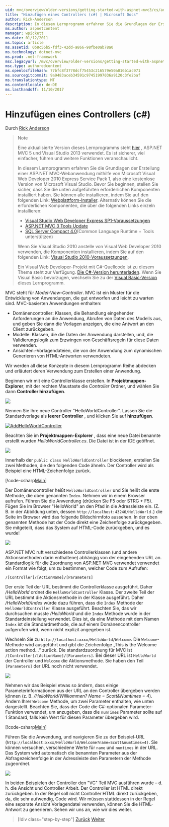 ```yaml
---
uid: mvc/overview/older-versions/getting-started-with-aspnet-mvc3/cs/adding-a-controller
title: "Hinzufügen eines Controllers (c#) | Microsoft Docs"
author: Rick-Anderson
description: In diesem Lernprogramm erfahren Sie die Grundlagen der Erstellung einer ASP.NET MVC-Webanwendung mithilfe von Microsoft Visual Web Developer 2010 Express Serivice Pack 1, welche i...
ms.author: aspnetcontent
manager: wpickett
ms.date: 01/12/2011
ms.topic: article
ms.assetid: 0b8c56b5-fdf3-42dd-a866-98fbe0ab78a0
ms.technology: dotnet-mvc
ms.prod: .net-framework
msc.legacyurl: /mvc/overview/older-versions/getting-started-with-aspnet-mvc3/cs/adding-a-controller
msc.type: authoredcontent
ms.openlocfilehash: 77bfc8f3778dcf75453c216579e50a016b1ac971
ms.sourcegitcommit: 9a9483aceb34591c97451997036a9120c3fe2baf
ms.translationtype: MT
ms.contentlocale: de-DE
ms.lasthandoff: 11/10/2017
---
```

<a name="adding-a-controller-c"></a>Hinzufügen eines Controllers (c#)
====================
Durch [Rick Anderson](https://github.com/Rick-Anderson)

> > [!NOTE]
> > Eine aktualisierte Version dieses Lernprogramms steht [hier](../../../getting-started/introduction/getting-started.md) , ASP.NET MVC 5 und Visual Studio 2013 verwendet. Es ist sicherer, viel einfacher, führen und weitere Funktionen veranschaulicht.
> 
> 
> In diesem Lernprogramm erfahren Sie die Grundlagen der Erstellung einer ASP.NET MVC-Webanwendung mithilfe von Microsoft Visual Web Developer 2010 Express Service Pack 1, also eine kostenlose Version von Microsoft Visual Studio. Bevor Sie beginnen, stellen Sie sicher, dass Sie die unten aufgeführten erforderlichen Komponenten installiert haben. Sie können alle installieren, indem Sie auf den folgenden Link: [Webplattform-Installer](https://www.microsoft.com/web/gallery/install.aspx?appid=VWD2010SP1Pack). Alternativ können Sie die erforderlichen Komponenten, die über die folgenden Links einzeln installieren:
> 
> - [Visual Studio Web Developer Express SP1-Voraussetzungen](https://www.microsoft.com/web/gallery/install.aspx?appid=VWD2010SP1Pack)
> - [ASP.NET MVC 3 Tools Update](https://www.microsoft.com/web/gallery/install.aspx?appsxml=&amp;appid=MVC3)
> - [SQL Server Compact 4.0](https://www.microsoft.com/web/gallery/install.aspx?appid=SQLCE;SQLCEVSTools_4_0)(Common Language Runtime + Tools unterstützen)
> 
> Wenn Sie Visual Studio 2010 anstelle von Visual Web Developer 2010 verwenden, die Komponenten installieren, indem Sie auf den folgenden Link: [Visual Studio 2010-Voraussetzungen](https://www.microsoft.com/web/gallery/install.aspx?appsxml=&amp;appid=VS2010SP1Pack).
> 
> Ein Visual Web Developer-Projekt mit C#-Quellcode ist zu diesem Thema steht zur Verfügung. [Die C#-Version herunterladen](https://code.msdn.microsoft.com/Introduction-to-MVC-3-10d1b098). Wenn Sie Visual Basic bevorzugen, wechseln Sie zu der [Visual Basic-Version](../vb/intro-to-aspnet-mvc-3.md) dieses Lernprogramm.


MVC steht für *Model-View-Controller*. MVC ist ein Muster für die Entwicklung von Anwendungen, die gut entworfen und leicht zu warten sind. MVC-basierten Anwendungen enthalten:

- Domänencontroller: Klassen, die Behandlung eingehender Anforderungen an die Anwendung, Abrufen von Daten des Modells aus, und geben Sie dann die Vorlagen anzeigen, die eine Antwort an den Client zurückgeben.
- Modelle: Klassen, die die Daten der Anwendung darstellen, und, die Validierungslogik zum Erzwingen von Geschäftsregeln für diese Daten verwenden.
- Ansichten:-Vorlagendateien, die von der Anwendung zum dynamischen Generieren von HTML-Antworten verwendeten.

Wir werden all diese Konzepte in diesem Lernprogramm Reihe abdecken und erläutert deren Verwendung zum Erstellen einer Anwendung.

Beginnen wir mit eine Controllerklasse erstellen. In **Projektmappen-Explorer**, mit der rechten Maustaste die *Controller* Ordner, und wählen Sie dann **Controller hinzufügen**.

[![](adding-a-controller/_static/image2.png)](adding-a-controller/_static/image1.png)

Nennen Sie Ihre neue Controller "HelloWorldController". Lassen Sie die Standardvorlage als **leerer Controller** , und klicken Sie auf **hinzufügen**.

[![AddHelloWorldController](adding-a-controller/_static/image4.png)](adding-a-controller/_static/image3.png)

Beachten Sie im **Projektmappen-Explorer** , dass eine neue Datei benannte erstellt wurden *HelloWorldController.cs*. Die Datei ist in der IDE geöffnet.

![](adding-a-controller/_static/image5.png)

Innerhalb der `public class HelloWorldController` blockieren, erstellen Sie zwei Methoden, die den folgenden Code ähneln. Der Controller wird als Beispiel eine HTML-Zeichenfolge zurück.

[!code-csharp[Main](adding-a-controller/samples/sample1.cs)]

Der Domänencontroller heißt `HelloWorldController` und Sie heißt die erste Methode, die oben genannten `Index`. Nehmen wir in einem Browser aufrufen. Führen Sie die Anwendung (drücken Sie F5 oder STRG + F5). Fügen Sie im Browser "HelloWorld" an den Pfad in die Adressleiste ein. (Z. B. in der Abbildung unten, dessen `http://localhost:43246/HelloWorld.`) die Seite im Browser wird das folgende Bildschirmfoto aussehen. In der oben genannten Methode hat der Code direkt eine Zeichenfolge zurückgegeben. Sie mitgeteilt, dass das System auf HTML-Code zurückgeben, und es wurde!

![](adding-a-controller/_static/image6.png)

ASP.NET MVC ruft verschiedene Controllerklassen (und andere Aktionsmethoden darin enthaltene) abhängig von der eingehenden URL an. Standardlogik für die Zuordnung von ASP.NET MVC verwendet verwendet ein Format wie folgt, um zu bestimmen, welcher Code zum Aufrufen:

`/[Controller]/[ActionName]/[Parameters]`

Der erste Teil der URL bestimmt die Controllerklasse ausgeführt. Daher */HelloWorld* ordnet die `HelloWorldController` Klasse. Der zweite Teil der URL bestimmt die Aktionsmethode in der Klasse ausgeführt. Daher */HelloWorld/Index* würde dazu führen, dass die `Index` Methode der `HelloWorldController` Klasse ausgeführt. Beachten Sie, das wir durchsuchen musste */HelloWorld* und die `Index` Methode wurde in der Standardeinstellung verwendet. Dies ist, da eine Methode mit dem Namen `Index` ist die Standardmethode, die auf einem Domänencontroller aufgerufen wird, wenn nicht explizit angegeben ist.

Wechseln Sie zu `http://localhost:xxxx/HelloWorld/Welcome`. Die `Welcome`-Methode wird ausgeführt und gibt die Zeichenfolge „This is the Welcome action method...“ zurück. Die standardzuordnung für MVC ist `/[Controller]/[ActionName]/[Parameters]`. Bei dieser URL ist `HelloWorld` der Controller und `Welcome` die Aktionsmethode. Sie haben den Teil `[Parameters]` der URL noch nicht verwendet.

![](adding-a-controller/_static/image7.png)

Nehmen wir das Beispiel etwas so ändern, dass einige Parameterinformationen aus der URL an den Controller übergeben werden können (z. B. */HelloWorld/Willkommen? Name = Scott&amp;Numtimes = 4*). Ändern Ihrer `Welcome` Methode, um zwei Parameter enthalten, wie unten dargestellt. Beachten Sie, dass der Code die C#-optionalen Parameter-Funktion verwendet, um anzugeben, dass die `numTimes` Parameter sollte auf 1 Standard, falls kein Wert für diesen Parameter übergeben wird.

[!code-csharp[Main](adding-a-controller/samples/sample2.cs)]

Führen Sie die Anwendung, und navigieren Sie zu der Beispiel-URL (`http://localhost:xxxx/HelloWorld/Welcome?name=Scott&numtimes=4)`. Sie können versuchen, verschiedene Werte für `name` und `numtimes` in der URL. Das System wird automatisch die benannten Parameter aus der Abfragezeichenfolge in der Adressleiste den Parametern der Methode zugeordnet.

![](adding-a-controller/_static/image8.png)

In beiden Beispielen der Controller den "VC" Teil MVC ausführen wurde – d. h. die Ansicht und Controller Arbeit. Der Controller ist HTML direkt zurückgeben. In der Regel soll nicht Controller HTML direkt zurückgeben, da, die sehr aufwendig, Code wird. Wir müssen stattdessen in der Regel eine separate Ansicht Vorlagendatei verwenden, können Sie die HTML-Antwort zu generieren. Sehen wir uns an, wie wir dies weiter.

>[!div class="step-by-step"]
[Zurück](intro-to-aspnet-mvc-3.md)
[Weiter](adding-a-view.md)
